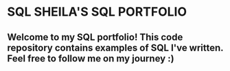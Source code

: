 # SQL SHEILA'S SQL PORTFOLIO

## Welcome to my SQL portfolio! This code repository contains examples of SQL I've written. Feel free to follow me on my journey :)
